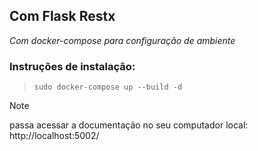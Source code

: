 ## Com Flask Restx
_Com docker-compose para configuração de ambiente_

### Instruções de instalação:

> ```
> sudo docker-compose up --build -d
> ```
>

> [!NOTE]
> passa acessar a documentação no seu computador local: <a>http://localhost:5002/</a>
